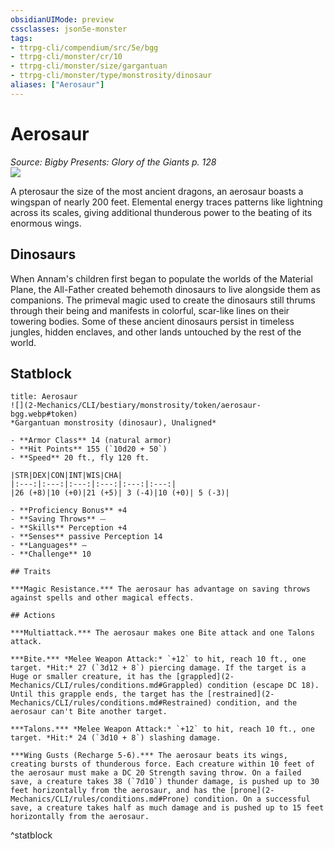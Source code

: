 ```yaml
---
obsidianUIMode: preview
cssclasses: json5e-monster
tags:
- ttrpg-cli/compendium/src/5e/bgg
- ttrpg-cli/monster/cr/10
- ttrpg-cli/monster/size/gargantuan
- ttrpg-cli/monster/type/monstrosity/dinosaur
aliases: ["Aerosaur"]
---
```

# Aerosaur
*Source: Bigby Presents: Glory of the Giants p. 128*  
![](2-Mechanics/CLI/bestiary/monstrosity/img/aerosaur.webp#right)

A pterosaur the size of the most ancient dragons, an aerosaur boasts a wingspan of nearly 200 feet. Elemental energy traces patterns like lightning across its scales, giving additional thunderous power to the beating of its enormous wings.

## Dinosaurs

When Annam's children first began to populate the worlds of the Material Plane, the All-Father created behemoth dinosaurs to live alongside them as companions. The primeval magic used to create the dinosaurs still thrums through their being and manifests in colorful, scar-like lines on their towering bodies. Some of these ancient dinosaurs persist in timeless jungles, hidden enclaves, and other lands untouched by the rest of the world.

## Statblock

```ad-statblock
title: Aerosaur
![](2-Mechanics/CLI/bestiary/monstrosity/token/aerosaur-bgg.webp#token)
*Gargantuan monstrosity (dinosaur), Unaligned*

- **Armor Class** 14 (natural armor)
- **Hit Points** 155 (`10d20 + 50`) 
- **Speed** 20 ft., fly 120 ft.

|STR|DEX|CON|INT|WIS|CHA|
|:---:|:---:|:---:|:---:|:---:|:---:|
|26 (+8)|10 (+0)|21 (+5)| 3 (-4)|10 (+0)| 5 (-3)|

- **Proficiency Bonus** +4
- **Saving Throws** ⏤
- **Skills** Perception +4
- **Senses** passive Perception 14
- **Languages** —
- **Challenge** 10

## Traits

***Magic Resistance.*** The aerosaur has advantage on saving throws against spells and other magical effects.

## Actions

***Multiattack.*** The aerosaur makes one Bite attack and one Talons attack.

***Bite.*** *Melee Weapon Attack:* `+12` to hit, reach 10 ft., one target. *Hit:* 27 (`3d12 + 8`) piercing damage. If the target is a Huge or smaller creature, it has the [grappled](2-Mechanics/CLI/rules/conditions.md#Grappled) condition (escape DC 18). Until this grapple ends, the target has the [restrained](2-Mechanics/CLI/rules/conditions.md#Restrained) condition, and the aerosaur can't Bite another target.

***Talons.*** *Melee Weapon Attack:* `+12` to hit, reach 10 ft., one target. *Hit:* 24 (`3d10 + 8`) slashing damage.

***Wing Gusts (Recharge 5-6).*** The aerosaur beats its wings, creating bursts of thunderous force. Each creature within 10 feet of the aerosaur must make a DC 20 Strength saving throw. On a failed save, a creature takes 38 (`7d10`) thunder damage, is pushed up to 30 feet horizontally from the aerosaur, and has the [prone](2-Mechanics/CLI/rules/conditions.md#Prone) condition. On a successful save, a creature takes half as much damage and is pushed up to 15 feet horizontally from the aerosaur.
```
^statblock